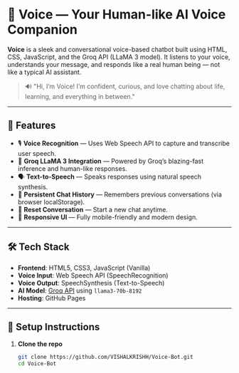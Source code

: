 # 🎤 Voice — Your Human-like AI Voice Companion

**Voice** is a sleek and conversational voice-based chatbot built using HTML, CSS, JavaScript, and the Groq API (LLaMA 3 model). It listens to your voice, understands your message, and responds like a real human being — not like a typical AI assistant.

> 🔊 "Hi, I’m Voice! I’m confident, curious, and love chatting about life, learning, and everything in between."

---

## 🚀 Features

- 🎙️ **Voice Recognition** — Uses Web Speech API to capture and transcribe user speech.
- 🤖 **Groq LLaMA 3 Integration** — Powered by Groq’s blazing-fast inference and human-like responses.
- 🗣️ **Text-to-Speech** — Speaks responses using natural speech synthesis.
- 💾 **Persistent Chat History** — Remembers previous conversations (via browser localStorage).
- 🔁 **Reset Conversation** — Start a new chat anytime.
- 📱 **Responsive UI** — Fully mobile-friendly and modern design.

---

## 🛠️ Tech Stack

- **Frontend**: HTML5, CSS3, JavaScript (Vanilla)
- **Voice Input**: Web Speech API (SpeechRecognition)
- **Voice Output**: SpeechSynthesis (Text-to-Speech)
- **AI Model**: [Groq API](https://groq.com/) using `llama3-70b-8192`
- **Hosting**: GitHub Pages

---

## 🔧 Setup Instructions

1. **Clone the repo**
   ```bash
   git clone https://github.com/VISHALKRISHH/Voice-Bot.git
   cd Voice-Bot

